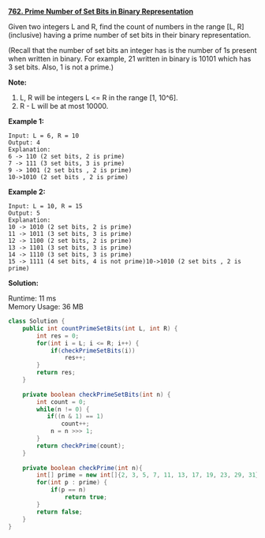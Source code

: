 **[762. Prime Number of Set Bits in Binary Representation](https://leetcode.com/problems/prime-number-of-set-bits-in-binary-representation/)**

Given two integers L and R, find the count of numbers in the range [L, R] (inclusive) having a prime number of set bits in their binary representation.

(Recall that the number of set bits an integer has is the number of 1s present when written in binary. For example, 21 written in binary is 10101 which has 3 set bits. Also, 1 is not a prime.)


**Note:**

1. L, R will be integers L <= R in the range [1, 10^6].
2. R - L will be at most 10000.

**Example 1:**

```
Input: L = 6, R = 10
Output: 4
Explanation:
6 -> 110 (2 set bits, 2 is prime)
7 -> 111 (3 set bits, 3 is prime)
9 -> 1001 (2 set bits , 2 is prime)
10->1010 (2 set bits , 2 is prime)
```

**Example 2:**

```
Input: L = 10, R = 15
Output: 5
Explanation:
10 -> 1010 (2 set bits, 2 is prime)
11 -> 1011 (3 set bits, 3 is prime)
12 -> 1100 (2 set bits, 2 is prime)
13 -> 1101 (3 set bits, 3 is prime)
14 -> 1110 (3 set bits, 3 is prime)
15 -> 1111 (4 set bits, 4 is not prime)10->1010 (2 set bits , 2 is prime)
```

**Solution:**

Runtime: 11 ms<br/>
Memory Usage: 36 MB

```java
class Solution {
    public int countPrimeSetBits(int L, int R) {
        int res = 0;
        for(int i = L; i <= R; i++) {
            if(checkPrimeSetBits(i))
                res++;
        }
        return res;
    }
    
    private boolean checkPrimeSetBits(int n) {
        int count = 0;
        while(n != 0) {
           if((n & 1) == 1)
               count++;
            n = n >>> 1;
        }
        return checkPrime(count);        
    }
    
    private boolean checkPrime(int n){
        int[] prime = new int[]{2, 3, 5, 7, 11, 13, 17, 19, 23, 29, 31};
        for(int p : prime) {
            if(p == n)
                return true;
        }
        return false;
    } 
}
```